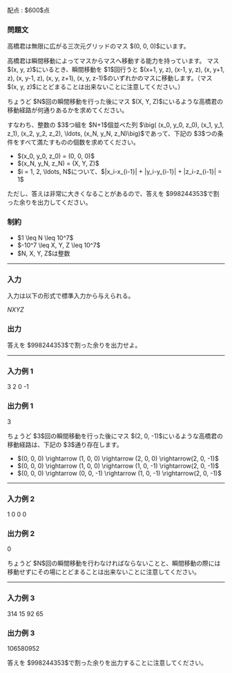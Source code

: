 
<div>

<span>

<span>

<p>
配点 : $600$点
</p>

<div>

<section>

### **問題文**

<p>
高橋君は無限に広がる三次元グリッドのマス $(0, 0, 0)$にいます。
</p>

<p>
高橋君は瞬間移動によってマスからマスへ移動する能力を持っています。
マス $(x, y, z)$にいるとき、瞬間移動を $1$回行うと
$(x+1, y, z), (x-1, y, z), (x, y+1, z), (x, y-1, z), (x, y, z+1), (x, y, z-1)$のいずれかのマスに移動します。（マス $(x, y, z)$にとどまることは出来ないことに注意してください。）
</p>

<p>
ちょうど $N$回の瞬間移動を行った後にマス $(X, Y, Z)$にいるような高橋君の移動経路が何通りあるかを求めてください。
</p>

<p>
すなわち、整数の $3$つ組を $N+1$個並べた列 $\big( (x_0, y_0, z_0), (x_1, y_1, z_1), (x_2, y_2, z_2), \ldots, (x_N, y_N, z_N)\big)$であって、下記の $3$つの条件をすべて満たすものの個数を求めてください。
</p>

<ul>

<li>
$(x_0, y_0, z_0) = (0, 0, 0)$
</li>

<li>
$(x_N, y_N, z_N) = (X, Y, Z)$
</li>

<li>
$i = 1, 2, \ldots, N$について、$|x_i-x_{i-1}| + |y_i-y_{i-1}| + |z_i-z_{i-1}| = 1$
</li>

</ul>

<p>
ただし、答えは非常に大きくなることがあるので、答えを $998244353$で割った余りを出力してください。
</p>

</section>

</div>

<div>

<section>

### **制約**

<ul>

<li>
$1 \leq N \leq 10^7$
</li>

<li>
$-10^7 \leq X, Y, Z \leq 10^7$
</li>

<li>
$N, X, Y, Z$は整数
</li>

</ul>

</section>

</div>

---

<div>

<div>

<section>

### **入力**

<p>
入力は以下の形式で標準入力から与えられる。
</p>

<div>

$N$$X$$Y$$Z$
</div>

</section>

</div>

<div>

<section>

### **出力**

<p>
答えを $998244353$で割った余りを出力せよ。
</p>

</section>

</div>

</div>

---

<div>

<section>

### **入力例 1**

<div>

3 2 0 -1

</div>

</section>

</div>

<div>

<section>

### **出力例 1**

<div>

3

</div>

<p>
ちょうど $3$回の瞬間移動を行った後にマス $(2, 0, -1)$にいるような高橋君の移動経路は、下記の $3$通り存在します。
</p>

<ul>

<li>
$(0, 0, 0) \rightarrow (1, 0, 0) \rightarrow (2, 0, 0) \rightarrow(2, 0, -1)$
</li>

<li>
$(0, 0, 0) \rightarrow (1, 0, 0) \rightarrow (1, 0, -1) \rightarrow(2, 0, -1)$
</li>

<li>
$(0, 0, 0) \rightarrow (0, 0, -1) \rightarrow (1, 0, -1) \rightarrow(2, 0, -1)$
</li>

</ul>

</section>

</div>

---

<div>

<section>

### **入力例 2**

<div>

1 0 0 0

</div>

</section>

</div>

<div>

<section>

### **出力例 2**

<div>

0

</div>

<p>
ちょうど $N$回の瞬間移動を行わなければならないことと、瞬間移動の際には移動せずにその場にとどまることは出来ないことに注意してください。
</p>

</section>

</div>

---

<div>

<section>

### **入力例 3**

<div>

314 15 92 65

</div>

</section>

</div>

<div>

<section>

### **出力例 3**

<div>

106580952

</div>

<p>
答えを $998244353$で割った余りを出力することに注意してください。
</p>

</section>

</div>

</span>

</span>

</div>
